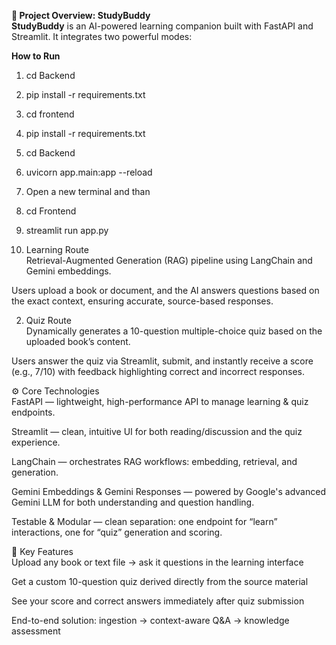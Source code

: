 ****📘 Project Overview: StudyBuddy**** <br>
**StudyBuddy** is an AI-powered learning companion built with FastAPI and Streamlit. It integrates two powerful modes:

**How to Run**
1. cd Backend
2. pip install -r requirements.txt  
3. cd frontend
4. pip install -r requirements.txt
5. cd Backend <br>
6. uvicorn app.main:app --reload
7. Open a new terminal and than <br>
8. cd Frontend <br>
9. streamlit run app.py

1. Learning Route <br>
Retrieval-Augmented Generation (RAG) pipeline using LangChain and Gemini embeddings.

Users upload a book or document, and the AI answers questions based on the exact context, ensuring accurate, source-based responses.

2. Quiz Route <br>
Dynamically generates a 10-question multiple-choice quiz based on the uploaded book’s content.

Users answer the quiz via Streamlit, submit, and instantly receive a score (e.g., 7/10) with feedback highlighting correct and incorrect responses.

⚙️ Core Technologies <br>
FastAPI — lightweight, high-performance API to manage learning & quiz endpoints.

Streamlit — clean, intuitive UI for both reading/discussion and the quiz experience.

LangChain — orchestrates RAG workflows: embedding, retrieval, and generation.

Gemini Embeddings & Gemini Responses — powered by Google's advanced Gemini LLM for both understanding and question handling.

Testable & Modular — clean separation: one endpoint for “learn” interactions, one for “quiz” generation and scoring.

🎯 Key Features <br>
Upload any book or text file → ask it questions in the learning interface

Get a custom 10-question quiz derived directly from the source material

See your score and correct answers immediately after quiz submission

End-to-end solution: ingestion → context-aware Q&A → knowledge assessment

